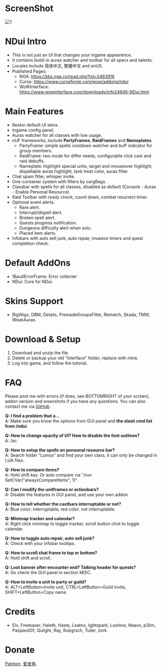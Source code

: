 # ScreenShot
![1](http://wx4.sinaimg.cn/large/7112bfffgy1fwr835r4grj21hc0u0kjm.jpg)

# NDui Intro
- This is not just an UI that changes your ingame appearence.
- It contains build-in auras watcher and toolbar for all specs and talents.
- Locales include 简体中文, 繁體中文 and enUS.
- Published Pages:
  - NGA: https://bbs.nga.cn/read.php?tid=5483616
  - Curse: https://www.curseforge.com/wow/addons/ndui
  - WoWInterface: https://www.wowinterface.com/downloads/info24846-NDui.html

# Main Features
- Reskin default UI skins.
- Ingame config panel.
- Auras watcher for all classes with low usage.
- oUF frameworks, include **PartyFrames**, **RaidFrames** and **Nameplates**.
  - PartyFrame: simple spells cooldown watcher and buff indicator for group members.
  - RaidFrame: two mode for differ needs, configurable click cast and raid debuffs.
  - Nameplate: highlight special units, target and mouseover highlight, dispellable auras highlight, tank treat color, auras filter.
- Chat spam filter, whisper invite.
- One-container system with filters by cargBags.
- Classbar with spells for all classes, disabled as default (Console - Auras - Enable Personal Resource).
- Raid Toolbar with ready check, count down, combat resurrect timer.
- Optional event alerts.
  - Rare alert.
  - Interrupt/dispell alert.
  - Broken spell alert.
  - Quests progress notification.
  - Dungeons difficulty alert when solo.
  - Placed item alerts.
- Infobars with auto sell junk, auto repair, invasion timers and quest completion check.

# Default AddOns
- !BaudErrorFrame: Error collecter
- NDui: Core for NDui.

# Skins Support
- BigWigs, DBM, Details, PremadeGroupsFilter, Rematch, Skada, TMW, WeakAuras.

# Download & Setup
1. Download and unzip the file.
2. Delete or backup your old "Interface" folder, replace with mine.
3. Log into game, and follow the tutorial.

# FAQ

Please post me with errors (if does, see BOTTOMRIGHT of your screen), addon version and sreenshots if you have any questions.
You can also contact me via [GitHub](https://github.com/siweia/NDui).

**Q: I find a problem that a...**
<br>A: Make sure you know the options from GUI panel and **the slash cmd list from /ndui**.</br>

**Q: How to change opacity of UI? How to disable the font outlines?**
<br>A: /ac.</br>

**Q: How to setup the spells on pensonal resource bar?**
<br>A: Search folder "Lumos" and find your own class, it can only be changed in LUA files.</br>

**Q: How to compare items?**
<br>A: Hold shift key. Or auto compare via "/run SetCVar("alwaysCompareItems", 1)".</br>

**Q: Can I modify the unitframes or actionbars?**
<br>A: Disable the features in GUI panel, and use your own addon.</br>

**Q: How to tell whether the castbars interruptable or not?**
<br>A: Blue color: interruptable, red color: not interruptable.</br>

**Q: Minimap tracker and calendar?**
<br>A: Right click minimap to toggle tracker, scroll button click to toggle calendar.</br>

**Q: How to toggle auto repair, auto sell junk?**
<br>A: Check with your infobar tooltips.</br>

**Q: How to scroll chat frame to top or bottom?**
<br>A: Hold shift and scroll.</br>

**Q: Loot banner after encounter end? Talking header for quests?**
<br>A: Go check the GUI panel in section MISC.</br>

**Q: How to invite a unit to party or guild?**
<br>A: ALT+LeftButton=Invite unit, CTRL+LeftButton=Guild invite, SHIFT+LeftButton=Copy name.</br>

# Credits
- Elv, Freebaser, Haleth, Haste, Leatrix, lightspark, Loshine, Neavo, p3lim, Paopao001, Qulight, Ray, Rubgrsch, Tuller, zork

# Donate
[Patreon](https://www.patreon.com/siweia).
[爱发电](https://afdian.net/@siweia).